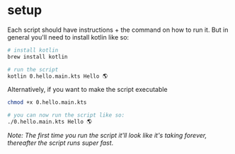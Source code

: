 # setup

Each script should have instructions + the command on how to run it.
But in general you'll need to install kotlin like so:

```sh
# install kotlin
brew install kotlin

# run the script
kotlin 0.hello.main.kts Hello 🌎
```

Alternatively, if you want to make the script executable

```sh
chmod +x 0.hello.main.kts

# you can now run the script like so:
./0.hello.main.kts Hello 🌎
```

_Note: The first time you run the script it'll look like it's taking forever, thereafter the script runs super fast_.

